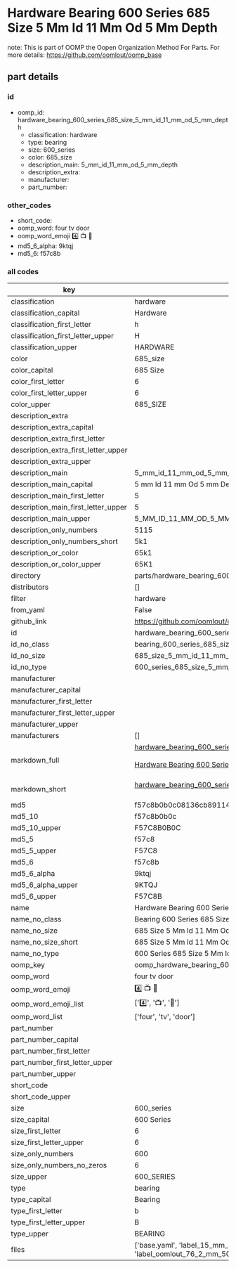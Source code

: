 # Hardware Bearing 600 Series 685 Size 5 Mm Id 11 Mm Od 5 Mm Depth  

note: This is part of OOMP the Oopen Organization Method For Parts. For more details: https://github.com/oomlout/oomp_base

##  part details





### id
* oomp_id: hardware_bearing_600_series_685_size_5_mm_id_11_mm_od_5_mm_depth
  * classification: hardware
  * type: bearing
  * size: 600_series
  * color: 685_size
  * description_main: 5_mm_id_11_mm_od_5_mm_depth
  * description_extra: 
  * manufacturer: 
  * part_number: 

### other_codes
* short_code: 
* oomp_word: four tv door
* oomp_word_emoji :four: :tv: :door:
* md5_6_alpha: 9ktqj
* md5_6: f57c8b

### all codes 
| key | value |  
| --- | --- |  
| classification | hardware |  
| classification_capital | Hardware |  
| classification_first_letter | h |  
| classification_first_letter_upper | H |  
| classification_upper | HARDWARE |  
| color | 685_size |  
| color_capital | 685 Size |  
| color_first_letter | 6 |  
| color_first_letter_upper | 6 |  
| color_upper | 685_SIZE |  
| description_extra |  |  
| description_extra_capital |  |  
| description_extra_first_letter |  |  
| description_extra_first_letter_upper |  |  
| description_extra_upper |  |  
| description_main | 5_mm_id_11_mm_od_5_mm_depth |  
| description_main_capital | 5 mm Id 11 mm Od 5 mm Depth |  
| description_main_first_letter | 5 |  
| description_main_first_letter_upper | 5 |  
| description_main_upper | 5_MM_ID_11_MM_OD_5_MM_DEPTH |  
| description_only_numbers | 5115 |  
| description_only_numbers_short | 5k1 |  
| description_or_color | 65k1 |  
| description_or_color_upper | 65K1 |  
| directory | parts/hardware_bearing_600_series_685_size_5_mm_id_11_mm_od_5_mm_depth |  
| distributors | [] |  
| filter | hardware |  
| from_yaml | False |  
| github_link | https://github.com/oomlout/oomlout_oomp_part_src/tree/main/parts/hardware_bearing_600_series_685_size_5_mm_id_11_mm_od_5_mm_depth/working |  
| id | hardware_bearing_600_series_685_size_5_mm_id_11_mm_od_5_mm_depth |  
| id_no_class | bearing_600_series_685_size_5_mm_id_11_mm_od_5_mm_depth |  
| id_no_size | 685_size_5_mm_id_11_mm_od_5_mm_depth |  
| id_no_type | 600_series_685_size_5_mm_id_11_mm_od_5_mm_depth |  
| manufacturer |  |  
| manufacturer_capital |  |  
| manufacturer_first_letter |  |  
| manufacturer_first_letter_upper |  |  
| manufacturer_upper |  |  
| manufacturers | [] |  
| markdown_full | [hardware_bearing_600_series_685_size_5_mm_id_11_mm_od_5_mm_depth](https://github.com/oomlout/oomlout_oomp_part_src/tree/main/parts/hardware_bearing_600_series_685_size_5_mm_id_11_mm_od_5_mm_depth/working)<br>[](https://github.com/oomlout/oomlout_oomp_part_src/tree/main/parts/hardware_bearing_600_series_685_size_5_mm_id_11_mm_od_5_mm_depth/working)<br>[Hardware Bearing 600 Series 685 Size 5 Mm Id 11 Mm Od 5 Mm Depth](https://github.com/oomlout/oomlout_oomp_part_src/tree/main/parts/hardware_bearing_600_series_685_size_5_mm_id_11_mm_od_5_mm_depth/working)<br><br> |  
| markdown_short | [hardware_bearing_600_series_685_size_5_mm_id_11_mm_od_5_mm_depth](https://github.com/oomlout/oomlout_oomp_part_src/tree/main/parts/hardware_bearing_600_series_685_size_5_mm_id_11_mm_od_5_mm_depth/working)<br><br> |  
| md5 | f57c8b0b0c08136cb8911464c45a05ee |  
| md5_10 | f57c8b0b0c |  
| md5_10_upper | F57C8B0B0C |  
| md5_5 | f57c8 |  
| md5_5_upper | F57C8 |  
| md5_6 | f57c8b |  
| md5_6_alpha | 9ktqj |  
| md5_6_alpha_upper | 9KTQJ |  
| md5_6_upper | F57C8B |  
| name | Hardware Bearing 600 Series 685 Size 5 Mm Id 11 Mm Od 5 Mm Depth |  
| name_no_class | Bearing 600 Series 685 Size 5 Mm Id 11 Mm Od 5 Mm Depth |  
| name_no_size | 685 Size 5 Mm Id 11 Mm Od 5 Mm Depth |  
| name_no_size_short | 685 Size 5 Mm Id 11 Mm Od 5 Mm Depth |  
| name_no_type | 600 Series 685 Size 5 Mm Id 11 Mm Od 5 Mm Depth |  
| oomp_key | oomp_hardware_bearing_600_series_685_size_5_mm_id_11_mm_od_5_mm_depth |  
| oomp_word | four tv door |  
| oomp_word_emoji | :four: :tv: :door: |  
| oomp_word_emoji_list | [':four:', ':tv:', ':door:'] |  
| oomp_word_list | ['four', 'tv', 'door'] |  
| part_number |  |  
| part_number_capital |  |  
| part_number_first_letter |  |  
| part_number_first_letter_upper |  |  
| part_number_upper |  |  
| short_code |  |  
| short_code_upper |  |  
| size | 600_series |  
| size_capital | 600 Series |  
| size_first_letter | 6 |  
| size_first_letter_upper | 6 |  
| size_only_numbers | 600 |  
| size_only_numbers_no_zeros | 6 |  
| size_upper | 600_SERIES |  
| type | bearing |  
| type_capital | Bearing |  
| type_first_letter | b |  
| type_first_letter_upper | B |  
| type_upper | BEARING |  
| files | ['base.yaml', 'label_15_mm_30_mm.pdf', 'label_15_mm_30_mm.svg', 'label_76_2_mm_50_8_mm.pdf', 'label_76_2_mm_50_8_mm.svg', 'label_oomlout_76_2_mm_50_8_mm.pdf', 'label_oomlout_76_2_mm_50_8_mm.svg', 'readme.md', 'working.json', 'working.yaml'] |  
